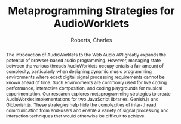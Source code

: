 --- 
title: "Metaprogramming Strategies for AudioWorklets" 
abstract: "The introduction of AudioWorklets to the Web Audio API greatly expands the potential of browser-based audio programming. However, managing state between the various threads AudioWorklets occupy entails a fair amount of complexity, particularly when designing dynamic music programming environments where exact digital signal processing requirements cannot be known ahead of time. Such environments are commonly used for live coding performance, interactive composition, and coding playgrounds for musical experimentation. Our research explores metaprogramming strategies to create AudioWorklet implementations for two JavaScript libraries, Genish.js and Gibberish.js. These strategies help hide the complexities of inter-thread communication from end-users and enable a variety of signal processing and interaction techniques that would otherwise be difficult to achieve." 
address: "Berlin" 
author: "Roberts, Charles"
webAuthor: "Charles Roberts" 
booktitle: "Proceedings of the International Web Audio Conference" 
editor: "Monschke, Jan and Guttandin, Christoph and Schnell, Norbert and Jenkinson, Thomas and Schaedler, Jack" 
month: "Proceedings of the International Web Audio Conference"
pages: "undefined" 
publisher: "TU Berlin" 
series: "WAC '18"
type: "Paper"  
year: "2018" 
id: "2018_15" 
tags: year2018
media: https://www.youtube.com/watch?v=izXcd4kw0Ds 
pdflink: /_data/papers/pdf/2018/2018_15.pdf
ISSN: 2663-5844
---